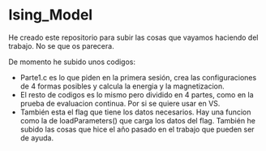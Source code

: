 # Ising_Model

He creado este repositorio para subir las cosas que vayamos haciendo del trabajo.
No se que os parecera.

De momento he subido unos codigos:
  -  Parte1.c es lo que piden en la primera sesión, crea las configuraciones de 4 formas posibles y calcula la energia y la magnetizacion.
  -  El resto de codigos es lo mismo pero dividido en 4 partes, como en la prueba de evaluacion continua. Por si se quiere usar en VS.
  -  También esta el flag que tiene los datos necesarios. Hay una funcion como la de loadParameters() que carga los datos del flag.
También he subido las cosas que hice el año pasado en el trabajo que pueden ser de ayuda.

